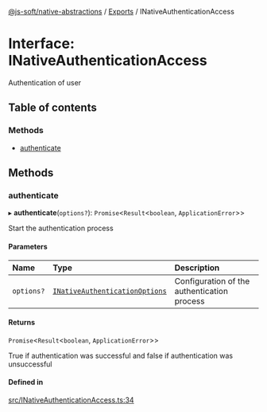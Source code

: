 [@js-soft/native-abstractions](../README.md) / [Exports](../modules.md) / INativeAuthenticationAccess

# Interface: INativeAuthenticationAccess

Authentication of user

## Table of contents

### Methods

- [authenticate](INativeAuthenticationAccess.md#authenticate)

## Methods

### authenticate

▸ **authenticate**(`options?`): `Promise`<`Result`<`boolean`, `ApplicationError`\>\>

Start the authentication process

#### Parameters

| Name | Type | Description |
| :------ | :------ | :------ |
| `options?` | [`INativeAuthenticationOptions`](INativeAuthenticationOptions.md) | Configuration of the authentication process |

#### Returns

`Promise`<`Result`<`boolean`, `ApplicationError`\>\>

True if authentication was successful and false if authentication was unsuccessful

#### Defined in

[src/INativeAuthenticationAccess.ts:34](https://github.com/js-soft/ts-native-access/blob/6589b22/packages/abstractions/src/INativeAuthenticationAccess.ts#L34)
